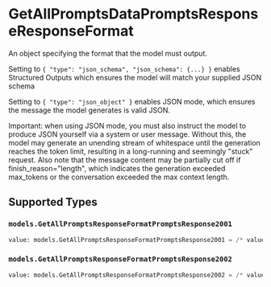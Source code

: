 # GetAllPromptsDataPromptsResponseResponseFormat

An object specifying the format that the model must output. 

 Setting to `{ "type": "json_schema", "json_schema": {...} }` enables Structured Outputs which ensures the model will match your supplied JSON schema 

 Setting to `{ "type": "json_object" }` enables JSON mode, which ensures the message the model generates is valid JSON.

Important: when using JSON mode, you must also instruct the model to produce JSON yourself via a system or user message. Without this, the model may generate an unending stream of whitespace until the generation reaches the token limit, resulting in a long-running and seemingly "stuck" request. Also note that the message content may be partially cut off if finish_reason="length", which indicates the generation exceeded max_tokens or the conversation exceeded the max context length.


## Supported Types

### `models.GetAllPromptsResponseFormatPromptsResponse2001`

```python
value: models.GetAllPromptsResponseFormatPromptsResponse2001 = /* values here */
```

### `models.GetAllPromptsResponseFormatPromptsResponse2002`

```python
value: models.GetAllPromptsResponseFormatPromptsResponse2002 = /* values here */
```

